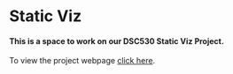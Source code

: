 # Static Viz
#### This is a space to work on our DSC530 Static Viz Project.
To view the project webpage [click here](https://naterice.github.io/DSC530project/).